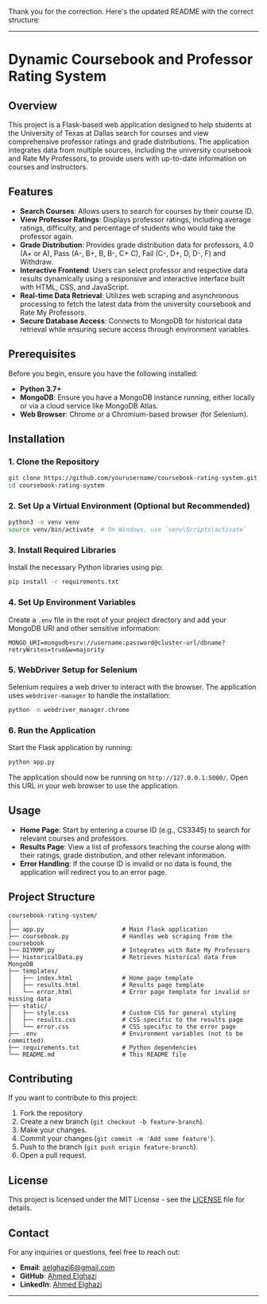 Thank you for the correction. Here's the updated README with the correct structure:

---

# Dynamic Coursebook and Professor Rating System

## Overview

This project is a Flask-based web application designed to help students at the University of Texas at Dallas search for courses and view comprehensive professor ratings and grade distributions. The application integrates data from multiple sources, including the university coursebook and Rate My Professors, to provide users with up-to-date information on courses and instructors.

## Features

- **Search Courses**: Allows users to search for courses by their course ID.
- **View Professor Ratings**: Displays professor ratings, including average ratings, difficulty, and percentage of students who would take the professor again.
- **Grade Distribution**: Provides grade distribution data for professors, 4.0 (A+ or A), Pass (A-, B+, B, B-, C+ C), Fail (C-, D+, D, D-, F) and Withdraw.
- **Interactive Frontend**: Users can select professor and respective data results dynamically using a responsive and interactive interface built with HTML, CSS, and JavaScript.
- **Real-time Data Retrieval**: Utilizes web scraping and asynchronous processing to fetch the latest data from the university coursebook and Rate My Professors.
- **Secure Database Access**: Connects to MongoDB for historical data retrieval while ensuring secure access through environment variables.

## Prerequisites

Before you begin, ensure you have the following installed:

- **Python 3.7+**
- **MongoDB**: Ensure you have a MongoDB instance running, either locally or via a cloud service like MongoDB Atlas.
- **Web Browser**: Chrome or a Chromium-based browser (for Selenium).

## Installation

### 1. Clone the Repository

```bash
git clone https://github.com/yourusername/coursebook-rating-system.git
cd coursebook-rating-system
```

### 2. Set Up a Virtual Environment (Optional but Recommended)

```bash
python3 -m venv venv
source venv/bin/activate  # On Windows, use `venv\Scripts\activate`
```

### 3. Install Required Libraries

Install the necessary Python libraries using pip:

```bash
pip install -r requirements.txt
```

### 4. Set Up Environment Variables

Create a `.env` file in the root of your project directory and add your MongoDB URI and other sensitive information:

```plaintext
MONGO_URI=mongodb+srv://username:password@cluster-url/dbname?retryWrites=true&w=majority
```

### 5. WebDriver Setup for Selenium

Selenium requires a web driver to interact with the browser. The application uses `webdriver-manager` to handle the installation:

```bash
python -m webdriver_manager.chrome
```

### 6. Run the Application

Start the Flask application by running:

```bash
python app.py
```

The application should now be running on `http://127.0.0.1:5000/`. Open this URL in your web browser to use the application.

## Usage

- **Home Page**: Start by entering a course ID (e.g., CS3345) to search for relevant courses and professors.
- **Results Page**: View a list of professors teaching the course along with their ratings, grade distribution, and other relevant information.
- **Error Handling**: If the course ID is invalid or no data is found, the application will redirect you to an error page.

## Project Structure

```
coursebook-rating-system/
│
├── app.py                      # Main Flask application
├── coursebook.py               # Handles web scraping from the coursebook
├── DIYRMP.py                   # Integrates with Rate My Professors
├── historicalData.py           # Retrieves historical data from MongoDB
├── templates/
│   ├── index.html              # Home page template
│   ├── results.html            # Results page template
│   └── error.html              # Error page template for invalid or missing data
├── static/
│   ├── style.css               # Custom CSS for general styling
│   ├── results.css             # CSS specific to the results page
│   └── error.css               # CSS specific to the error page
├── .env                        # Environment variables (not to be committed)
├── requirements.txt            # Python dependencies
└── README.md                   # This README file
```

## Contributing

If you want to contribute to this project:

1. Fork the repository.
2. Create a new branch (`git checkout -b feature-branch`).
3. Make your changes.
4. Commit your changes (`git commit -m 'Add some feature'`).
5. Push to the branch (`git push origin feature-branch`).
6. Open a pull request.

## License

This project is licensed under the MIT License - see the [LICENSE](LICENSE) file for details.

## Contact

For any inquiries or questions, feel free to reach out:

- **Email**: aelghazi6@gmail.com
- **GitHub**: [Ahmed Elghazi](https://github.com/ahmed-elghazi)
- **LinkedIn**: [Ahmed Elghazi](https://www.linkedin.com/in/ahmed-elghazi)

---
